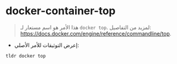 # docker-container-top

> هذا الأمر هو اسم مستعار لـ `docker top`.
> لمزيد من التفاصيل: <https://docs.docker.com/engine/reference/commandline/top>.

- إعرض التوثيقات للأمر الأصلي:

`tldr docker top`
